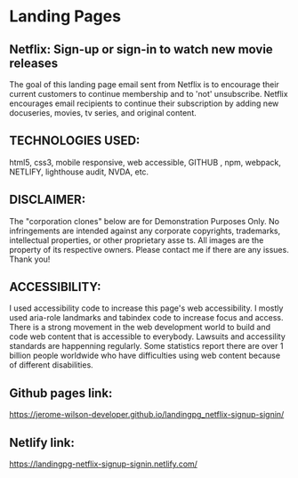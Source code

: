 
# Landing Pages

## Netflix: Sign-up or sign-in to watch new movie releases
The goal of this landing page email sent from Netflix is to encourage their current customers to continue membership and to 'not' unsubscribe. Netflix encourages email recipients to continue their subscription by adding new docuseries, movies, tv series, and original content.

## TECHNOLOGIES USED:
html5, css3, mobile responsive, web accessible, GITHUB , npm, webpack, NETLIFY, lighthouse audit, NVDA, etc.

## DISCLAIMER:
The "corporation clones" below are for Demonstration Purposes Only. No infringements are intended against any corporate copyrights, trademarks, intellectual properties, or other proprietary asse ts. All images are the property of its respective owners. Please contact me if there are any issues. Thank you!

## ACCESSIBILITY:
I used accessibility code to increase this page's web accessibility. I mostly used aria-role landmarks and tabindex code to increase focus and access. There is a strong movement in the web development world to build and code web content that is accessible to everybody. Lawsuits and accessility standards are happenning regularly. Some statistics report there are over 1 billion people worldwide who have difficulties using web content because of different disabilities.

## Github pages link:
https://jerome-wilson-developer.github.io/landingpg_netflix-signup-signin/

## Netlify link:
https://landingpg-netflix-signup-signin.netlify.com/
